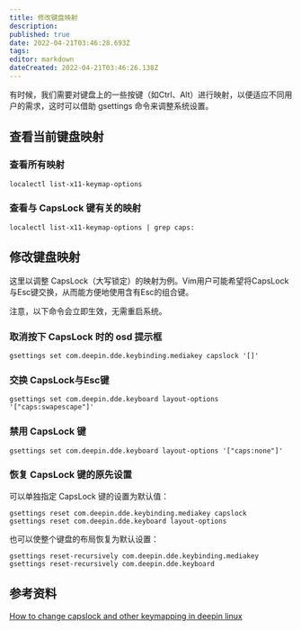 ```yaml
---
title: 修改键盘映射
description: 
published: true
date: 2022-04-21T03:46:28.693Z
tags: 
editor: markdown
dateCreated: 2022-04-21T03:46:26.138Z
---
```




有时候，我们需要对键盘上的一些按键（如Ctrl、Alt）进行映射，以便适应不同用户的需求，这时可以借助 gsettings 命令来调整系统设置。

## 查看当前键盘映射

### 查看所有映射

    localectl list-x11-keymap-options

### 查看与 CapsLock 键有关的映射

    localectl list-x11-keymap-options | grep caps:

## 修改键盘映射

这里以调整 CapsLock（大写锁定）的映射为例。Vim用户可能希望将CapsLock与Esc键交换，从而能方便地使用含有Esc的组合键。

注意，以下命令会立即生效，无需重启系统。

### 取消按下 CapsLock 时的 osd 提示框

    gsettings set com.deepin.dde.keybinding.mediakey capslock '[]'

### 交换 CapsLock与Esc键

    gsettings set com.deepin.dde.keyboard layout-options '["caps:swapescape"]'

### 禁用 CapsLock 键

    gsettings set com.deepin.dde.keyboard layout-options '["caps:none"]'

### 恢复 CapsLock 键的原先设置

可以单独指定 CapsLock 键的设置为默认值：

    gsettings reset com.deepin.dde.keybinding.mediakey capslock
    gsettings reset com.deepin.dde.keyboard layout-options

也可以使整个键盘的布局恢复为默认设置：

    gsettings reset-recursively com.deepin.dde.keybinding.mediakey
    gsettings reset-recursively com.deepin.dde.keyboard

## 参考资料

[ How to change capslock and other keymapping in deepin linux ](https://bbs.deepin.org/forum.php?mod=viewthread&tid=143323)